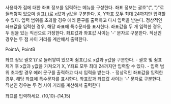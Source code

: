 사용자가 점에 대한 좌표 정보를 입력하는 메뉴를 구성한다.
좌표 정보는 괄호"(", ")"로 둘러쌓여 있으며 쉼표(,)로 x값과 y값을 구분한다.
X, Y좌표 모두 최대 24까지만 입력할 수 있다.
입력 범위를 초과할 경우 에러 문구를 출력하고 다시 입력을 받는다.
정상적인 좌표값을 입력한 경우, 해당 좌표에 특수문자를 표시한다.
좌표값을 두 개 입력한 경우, 두 점을 있는 직선으로 가정한다. 좌표값과 좌표값 사이는 '-' 문자로 구분한다.
직선인 경우는 두 점 사이 거리를 계산해서 출력한다.

PointA, PointB

좌표 정보 괄호'()'로 둘러쌓여 있으며 쉼표(,)로 x값과 y값을 구분한다.
    - 괄호 및 쉼표 제거 후 x값과 y값을 가져오기
X, Y좌표 모두 최대 24까지만 입력할 수 있다.
    - 입력 범위 초과할 경우 에러 문구를 출력하고 다시 입력을 받는다.
    - 정상적인 좌표값을 입력한 경우, 해당 좌표에 특수문자를 표시한다.
좌표값과 좌표값 사이는 '-' 문자로 구분한다.
직선인 경우는 두 점 사이 거리를 계산해서 출력한다

좌표를 입력하세요.
(10,10)-(14,15)

